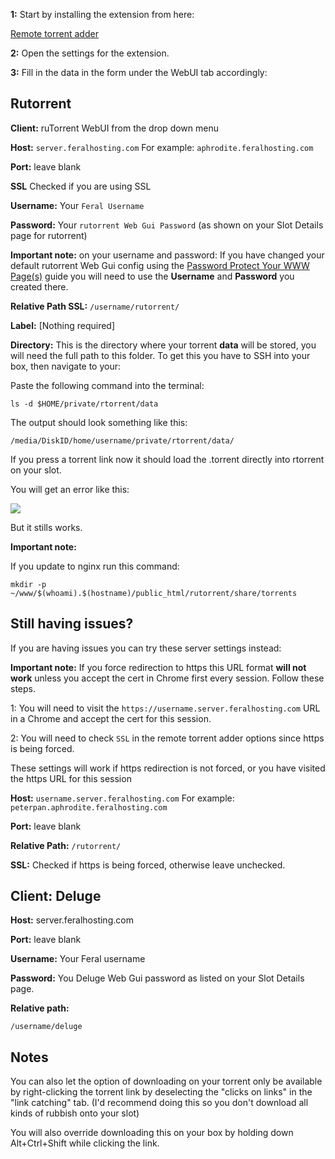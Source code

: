 
**1:** Start by installing the extension from here:

[Remote torrent adder](https://chrome.google.com/webstore/detail/oabphaconndgibllomdcjbfdghcmenci)

**2:** Open the settings for the extension.

**3:** Fill in the data in the form under the WebUI tab accordingly:

Rutorrent
---

**Client:** ruTorrent WebUI from the drop down menu

**Host:** `server.feralhosting.com` For example: `aphrodite.feralhosting.com`

**Port:** leave blank

**SSL** Checked if you are using SSL

**Username:** Your `Feral Username`

**Password:** Your `rutorrent Web Gui Password` (as shown on your Slot Details page for rutorrent)

**Important note:** on your username and password: If you have changed your default rutorrent Web Gui config using the [Password Protect Your WWW Page(s)](https://www.feralhosting.com/faq/view?question=22) guide you will need to use the **Username** and **Password** you created there.

**Relative Path SSL:** `/username/rutorrent/`

**Label:** [Nothing required]

**Directory:** This is the directory where your torrent **data** will be stored, you will need the full path to this folder.
To get this you have to SSH into your box, then navigate to your:

Paste the following command into the terminal: 

~~~
ls -d $HOME/private/rtorrent/data
~~~

The output should look something like this:

~~~
/media/DiskID/home/username/private/rtorrent/data/
~~~

If you press a torrent link now it should load the .torrent directly into rtorrent
on your slot.

You will get an error like this:

![](https://raw.github.com/feralhosting/feralfilehosting/master/Feral%20Wiki/Other%20software/Remote%20Torrent%20Adder%20-%20Adding%20torrents%20to%20your%20slot%20from%20Chrome/error.png)

But it stills works.

**Important note:**

If you update to nginx run this command:

~~~
mkdir -p ~/www/$(whoami).$(hostname)/public_html/rutorrent/share/torrents
~~~

Still having issues?
---

If you are having issues you can try these server settings instead:

**Important note:** If you force redirection to https this URL format **will not work** unless you accept the cert in Chrome first every session. Follow these steps.

1: You will need to visit the `https://username.server.feralhosting.com` URL in a Chrome and accept the cert for this session.

2: You will need to check `SSL` in the remote torrent adder options since https is being forced.

These settings will work if https redirection is not forced, or you have visited the https URL for this session

**Host:** `username.server.feralhosting.com` For example: `peterpan.aphrodite.feralhosting.com`

**Port:** leave blank

**Relative Path:** `/rutorrent/`

**SSL:** Checked if https is being forced, otherwise leave unchecked.

Client: Deluge
---

**Host:** server.feralhosting.com

**Port:** leave blank

**Username:** Your Feral username

**Password:** You Deluge Web Gui password as listed on your Slot Details page.

**Relative path:**

~~~
/username/deluge
~~~

Notes
---

You can also let the option of downloading on your torrent only be available by right-clicking
the torrent link by deselecting the "clicks on links" in the "link catching" tab.
(I'd recommend doing this so you don't download all kinds of rubbish onto your slot)

You will also override downloading this on your box by holding down Alt+Ctrl+Shift
while clicking the link.




